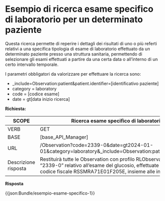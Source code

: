# Esempio di ricerca esame specifico di laboratorio per un determinato paziente 

Questa ricerca permette di reperire i dettagli dei risultati di uno o più referti relativi a una specifica tipologia di esame di laboratorio effettuato da un determinato paziente presso una struttura sanitaria, permettendo di selezionare gli esami effettuati a partire da una certa data o all’interno di un certo intervallo temporale. 

I parametri obbligatori da valorizzare per effettuare la ricerca sono: 

- _include=Observation:patient&patient.identifier=[identificativo paziente]
- category = laboratory 
- code = [codice esame]
- date = gt[data inizio ricerca] 


**Richiesta:** 

| SCOPE | Ricerca esame specifico di laboratorio per un determinato paziente |
|---|---|
| VERB | GET |
| BASE | [base_API_Manager]    |
| URL | /Observation?code=2339-0&date=gt2024-01-01&category=laboratory&_include=Observation:patient&patient.identifier=RSSMRA71E01F205E   |
|Descrizione risposta | Restituirà tutte le Observation con profilo RLObservationLabReport che hanno il codice LOINC “2339-0” relativo all’esame del glucosio, effettuate dopo la data del 1/01/2024 del paziente con codice fiscale RSSMRA71E01F205E, insieme alle informazioni del paziente (risorsa Patient). |

**Risposta**

{{json:Bundle/esempio-esame-specifico-1}}
